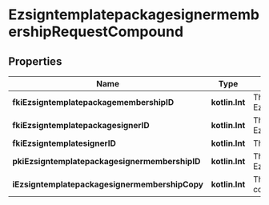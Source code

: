 
# EzsigntemplatepackagesignermembershipRequestCompound

## Properties
| Name | Type | Description | Notes |
| ------------ | ------------- | ------------- | ------------- |
| **fkiEzsigntemplatepackagemembershipID** | **kotlin.Int** | The unique ID of the Ezsigntemplatepackagemembership |  |
| **fkiEzsigntemplatepackagesignerID** | **kotlin.Int** | The unique ID of the Ezsigntemplatepackagesigner |  |
| **fkiEzsigntemplatesignerID** | **kotlin.Int** | The unique ID of the Ezsigntemplatesigner |  |
| **pkiEzsigntemplatepackagesignermembershipID** | **kotlin.Int** | The unique ID of the Ezsigntemplatepackagesignermembership |  [optional] |
| **iEzsigntemplatepackagesignermembershipCopy** | **kotlin.Int** | The Copy number in case of multiple copies. |  [optional] |



